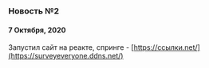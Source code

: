 ### Новость №2

#### 7 Октября, 2020

Запустил сайт на реакте, спринге - [https://ссылки.net/](https://surveyeveryone.ddns.net/)
